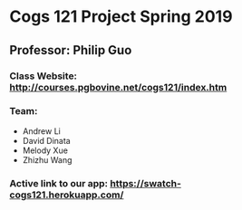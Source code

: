 # Cogs 121 Project Spring 2019
## Professor: Philip Guo
### Class Website: http://courses.pgbovine.net/cogs121/index.htm

### Team:
- Andrew Li
- David Dinata
- Melody Xue
- Zhizhu Wang

### Active link to our app: https://swatch-cogs121.herokuapp.com/
